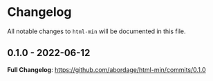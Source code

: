 # Changelog

All notable changes to `html-min` will be documented in this file.

## 0.1.0 - 2022-06-12

**Full Changelog**: https://github.com/abordage/html-min/commits/0.1.0
